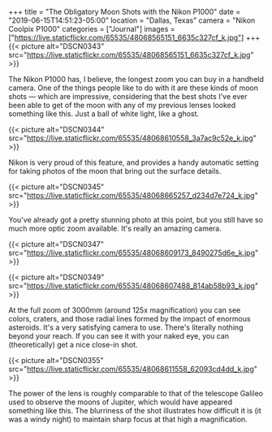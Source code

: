 +++
title = "The Obligatory Moon Shots with the Nikon P1000"
date = "2019-06-15T14:51:23-05:00"
location = "Dallas, Texas"
camera = "Nikon Coolpix P1000"
categories = ["Journal"]
images = ["https://live.staticflickr.com/65535/48068565151_6635c327cf_k.jpg"]
+++
{{< picture alt="DSCN0343" src="https://live.staticflickr.com/65535/48068565151_6635c327cf_k.jpg" >}}
<!--more-->
The Nikon P1000 has, I believe, the longest zoom you can buy in a handheld camera. One of the things people like to do with it are these kinds of moon shots — which are impressive, considering that the best shots I've ever been able to get of the moon with any of my previous lenses looked something like this. Just a ball of white light, like a ghost.

{{< picture alt="DSCN0344" src="https://live.staticflickr.com/65535/48068610558_3a7ac9c52e_k.jpg" >}}
           
Nikon is very proud of this feature, and provides a handy automatic setting for taking photos of the moon that bring out the surface details.
           
{{< picture alt="DSCN0345" src="https://live.staticflickr.com/65535/48068665257_d234d7e724_k.jpg" >}}
           
You've already got a pretty stunning photo at this point, but you still have so much more optic zoom available. It's really an amazing camera.
           
{{< picture alt="DSCN0347" src="https://live.staticflickr.com/65535/48068609173_8490275d6e_k.jpg" >}}
                      
{{< picture alt="DSCN0349" src="https://live.staticflickr.com/65535/48068607488_814ab58b93_k.jpg" >}}

At the full zoom of 3000mm (around 125x magnification) you can see colors, craters, and those radial lines formed by the impact of enormous asteroids. It's a very satisfying camera to use. There's literally nothing beyond your reach. If you can see it with your naked eye, you can (theoretically) get a nice close-in shot.
           
{{< picture alt="DSCN0355" src="https://live.staticflickr.com/65535/48068611558_62093cd4dd_k.jpg" >}}

The power of the lens is roughly comparable to that of the telescope Galileo used to observe the moons of Jupiter, which would have appeared something like this. The blurriness of the shot illustrates how difficult it is (it was a windy night) to maintain sharp focus at that high a magnification.
